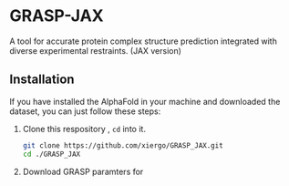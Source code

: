 # GRASP-JAX

A tool for accurate protein complex structure prediction integrated with diverse experimental restraints. (JAX version)

## Installation

If you have installed the AlphaFold in your machine and downloaded the dataset, you can just follow these steps:

1. Clone this respository , `cd` into it.

   ```bash
   git clone https://github.com/xiergo/GRASP_JAX.git
   cd ./GRASP_JAX
   ```

2. Download GRASP paramters for 
